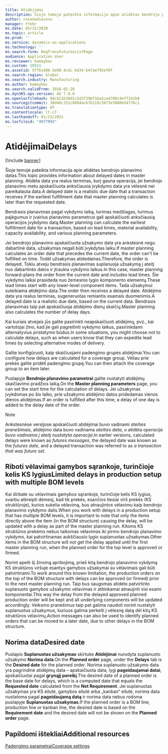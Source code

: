 ```yaml
---
title: Atidėjimai
description: Šioje temoje pateikta informacija apie atidėtas bendrojo planavimo datas. Atidėta data yra realus terminas, kurį gauna operacija, jei bendrojo planavimo metu apskaičiuota anksčiausia įvykdymo data yra vėlesnė nei pareikalauta data.
author: roxanadiaconu
manager: tfehr
ms.date: 03/31/2020
ms.topic: article
ms.prod: ''
ms.service: dynamics-ax-applications
ms.technology: ''
ms.search.form: ReqTransFuturesListPage
audience: Application User
ms.reviewer: kamaybac
ms.custom: 19311
ms.assetid: 5ffb1486-2e08-4cdc-bd34-b47ae795ef0f
ms.search.region: Global
ms.search.industry: Manufacturing
ms.author: kamaybac
ms.search.validFrom: 2016-02-28
ms.dyn365.ops.version: AX 7.0.0
ms.openlocfilehash: 9dcb11b3665c5d2f296f1ba2ce4708c4eff241b0
ms.sourcegitcommit: 38d40c331c8894acb7b119c5073e3088b54776c1
ms.translationtype: HT
ms.contentlocale: lt-LT
ms.lasthandoff: 01/15/2021
ms.locfileid: "4977993"
---
```

# <a name="delays"></a><span data-ttu-id="70257-104">Atidėjimai</span><span class="sxs-lookup"><span data-stu-id="70257-104">Delays</span></span>

[!include [banner](../includes/banner.md)]

<span data-ttu-id="70257-105">Šioje temoje pateikta informacija apie atidėtas bendrojo planavimo datas.</span><span class="sxs-lookup"><span data-stu-id="70257-105">This topic provides information about delayed dates in master planning.</span></span> <span data-ttu-id="70257-106">Atidėta data yra realus terminas, kurį gauna operacija, jei bendrojo planavimo metu apskaičiuota anksčiausia įvykdymo data yra vėlesnė nei pareikalauta data.</span><span class="sxs-lookup"><span data-stu-id="70257-106">A delayed date is a realistic due date that a transaction receives if the earliest fulfillment date that master planning calculates is later than the requested date.</span></span>

<span data-ttu-id="70257-107">Bendrasis planavimas pagal vykdymo laiką, turimas medžiagas, turimus pajėgumus ir įvairius planavimo parametrus gali apskaičiuoti anksčiausią operacijos įvykdymo datą.</span><span class="sxs-lookup"><span data-stu-id="70257-107">Master planning can calculate the earliest fulfillment date for a transaction, based on lead times, material availability, capacity availability, and various planning parameters.</span></span> 

<span data-ttu-id="70257-108">Jei bendrojo planavimo apskaičiuota užsakymo data yra ankstesnė negu dabartinė data, užsakymas negali būti įvykdytas laiku.</span><span class="sxs-lookup"><span data-stu-id="70257-108">If master planning calculates an order date that precedes the current date, the order can't be fulfilled on time.</span></span> <span data-ttu-id="70257-109">Todėl užsakymas atidedamas.</span><span class="sxs-lookup"><span data-stu-id="70257-109">Therefore, the order is delayed.</span></span> <span data-ttu-id="70257-110">Tokiu atveju bendrasis planavimas suplanuoja užsakymą į ateitį nuo dabartinės datos ir įtraukia vykdymo laikus.</span><span class="sxs-lookup"><span data-stu-id="70257-110">In this case, master planning forward-plans the order from the current date and includes lead times.</span></span> <span data-ttu-id="70257-111">Šie vykdymo laikai prasideda nuo žemesnio lygio komponento elementų.</span><span class="sxs-lookup"><span data-stu-id="70257-111">These lead times start with any lower-level component items.</span></span> <span data-ttu-id="70257-112">Tada užsakymui suteikiama atidėjimo data.</span><span class="sxs-lookup"><span data-stu-id="70257-112">The order then receives a delayed date.</span></span> <span data-ttu-id="70257-113">Atidėjimo data yra realus terminas, sugeneruotas remiantis esamais duomenimis.</span><span class="sxs-lookup"><span data-stu-id="70257-113">A delayed date is a realistic due date, based on the current data.</span></span> <span data-ttu-id="70257-114">Bendrasis planavimas taip pat apskaičiuoja atidėjimo dienų skaičių.</span><span class="sxs-lookup"><span data-stu-id="70257-114">Master planning also calculates the number of delay days.</span></span> 

<span data-ttu-id="70257-115">Kai kuriais atvejais jūs galite pasirinkti neapskaičiuoti atidėjimų, pvz., kai vartotojai žino, kad jie gali pagreitinti vykdymo laikus, pasirinkdami alternatyvius pristatymo būdus.</span><span class="sxs-lookup"><span data-stu-id="70257-115">In some situations, you might choose not to calculate delays, such as when users know that they can expedite lead times by selecting alternative modes of delivery.</span></span> 

<span data-ttu-id="70257-116">Galite konfigūruoti, kaip skaičiuojami padengimo grupės atidėjimai.</span><span class="sxs-lookup"><span data-stu-id="70257-116">You can configure how delays are calculated for a coverage group.</span></span> <span data-ttu-id="70257-117">Vėliau prie prekės galite pridėti padengimo grupę.</span><span class="sxs-lookup"><span data-stu-id="70257-117">You can then attach the coverage group to an item later.</span></span> 

<span data-ttu-id="70257-118">Puslapyje **Bendrojo planavimo parametrai** galite nustatyti atidėjimų skaičiavimo pradžios laiką.</span><span class="sxs-lookup"><span data-stu-id="70257-118">On the **Master planning parameters** page, you can set the start time for the calculation of delays.</span></span> <span data-ttu-id="70257-119">Jei užsakymas įvykdomas po šio laiko, prie užsakymo atidėjimo datos pridedamas vienos dienos atidėjimas.</span><span class="sxs-lookup"><span data-stu-id="70257-119">If an order is fulfilled after this time, a delay of one day is added to the delay date of the order.</span></span> 

> [!NOTE]
> <span data-ttu-id="70257-120">Ankstesnėse versijose apskaičiuoti atidėjimai buvo vadinami *ateities pranešimais*, atidėjimo data buvo vadinama *ateities data*, o atidėta *operacija buvo vadinama į ateitį nustatyta operacija*.</span><span class="sxs-lookup"><span data-stu-id="70257-120">In earlier versions, calculated delays were known as *futures messages*, the delayed date was known as the *futures date*, and a delayed transaction was referred to as *a transaction that was future set*.</span></span>

## <a name="limited-delays-in-production-setup-with-multiple-bom-levels"></a><span data-ttu-id="70257-121">Riboti vėlavimai gamybos sąrankoje, turinčioje kelis KS lygius</span><span class="sxs-lookup"><span data-stu-id="70257-121">Limited delays in production setup with multiple BOM levels</span></span>
<span data-ttu-id="70257-122">Kai dirbate su vėlavimais gamybos sąrankoje, turinčioje kelis KS lygius, svarbu atkreipti dėmesį, kad tik prekės, esančios tiesiai virš prekės (KS struktūroje), kurios sukelia vėlavimą, bus atnaujintos vėlavimu kaip bendrojo planavimo vykdymo dalis.</span><span class="sxs-lookup"><span data-stu-id="70257-122">When you work with delays in a production setup that has multiple BOM levels, it is important to note that only the items directly above the item (in the BOM structure) causing the delay, will be updated with a delay as part of the master planning run.</span></span> <span data-ttu-id="70257-123">Kitoms KS struktūros prekėms nebus taikomas vėlavimas iki pirmo bendrojo planavimo vykdymo, kai patvirtinamas aukščiausio lygio suplanuotas užsakymas.</span><span class="sxs-lookup"><span data-stu-id="70257-123">Other items in the BOM structure will not get the delay applied until the first master planning run, when the planned order for the top level is approved or firmed.</span></span> 

<span data-ttu-id="70257-124">Norint apeiti šį žinomą apribojimą, prieš kitą bendrojo planavimo vykdymą KS struktūros viršuje esantys gamybos užsakymai su vėlavimais gali būti patvirtinami.</span><span class="sxs-lookup"><span data-stu-id="70257-124">To work around this known limitation, the production orders on the top of the BOM structure with delays can be approved (or firmed) prior to the next master planning run.</span></span> <span data-ttu-id="70257-125">Taip bus saugomas atidėto patvirtinto suplanuoto gamybos užsakymo vėlavimas ir atitinkamai atnaujinti visi esami komponentai.</span><span class="sxs-lookup"><span data-stu-id="70257-125">This way the delay from the delayed approved planned production order will be kept and all underlying components will be updated accordingly.</span></span>
<span data-ttu-id="70257-126">Veiksmo pranešimus taip pat galima naudoti norint nustatyti suplanuotus užsakymus, kuriuos galima perkelti į vėlesnę datą dėl kitų KS struktūros vėlavimų.</span><span class="sxs-lookup"><span data-stu-id="70257-126">Action messages can also be used to identify planned orders that can be moved to a later date, due to other delays in the BOM structure.</span></span>

## <a name="desired-date"></a><span data-ttu-id="70257-127">Norima data</span><span class="sxs-lookup"><span data-stu-id="70257-127">Desired date</span></span>

<span data-ttu-id="70257-128">Puslapio **Suplanuotas užsakymas** skirtuke **Atidėjimai** nurodyta suplanuoto užsakymo **Norima data**.</span><span class="sxs-lookup"><span data-stu-id="70257-128">On the **Planned order** page, under the **Delays** tab is the **Desired date** for the planned order.</span></span> <span data-ttu-id="70257-129">Norima suplanuoto užsakymo data yra pagrindinė atidėjimų data – apskaičiuota data, lygi **pageidaujamai datai**, apskaičiuotai pagal **grynąjį poreikį**.</span><span class="sxs-lookup"><span data-stu-id="70257-129">The desired date of a planned order is the base date for delays, which is a computed date that equals the **Requested date** calculated from the **Net Requirement**.</span></span> <span data-ttu-id="70257-130">Jei suplanuotas užsakymas yra KS eilutė, gamybos eilutė arba „kanban“ eilutė, norima data nustatoma pagal **pageidaujamą datą** ir norima data nebus rodoma puslapyje **Suplanuotas užsakymas**.</span><span class="sxs-lookup"><span data-stu-id="70257-130">If the planned order is a BOM line, production line or kanban line, the desired date is based on the **Requirement date** and the desired date will not be shown on the **Planned order** page.</span></span>

<a name="additional-resources"></a><span data-ttu-id="70257-131">Papildomi ištekliai</span><span class="sxs-lookup"><span data-stu-id="70257-131">Additional resources</span></span>
--------

[<span data-ttu-id="70257-132">Padengimo parametrai</span><span class="sxs-lookup"><span data-stu-id="70257-132">Coverage settings</span></span>](coverage-settings.md)
